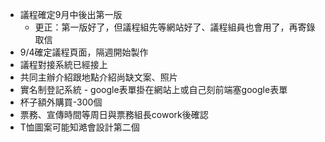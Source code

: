 * 議程確定9月中後出第一版
  - 更正：第一版好了，但議程組先等網站好了、議程組員也會用了，再寄錄取信
* 9/4確定議程頁面，隔週開始製作
* 議程對接系統已經接上
* 共同主辦介紹跟地點介紹尚缺文案、照片
* 實名制登記系統 - google表單掛在網站上或自己刻前端塞google表單
* 杯子額外購買-300個
* 票務、宣傳時間等周日與票務組長cowork後確認
* T恤圖案可能知澔會設計第二個